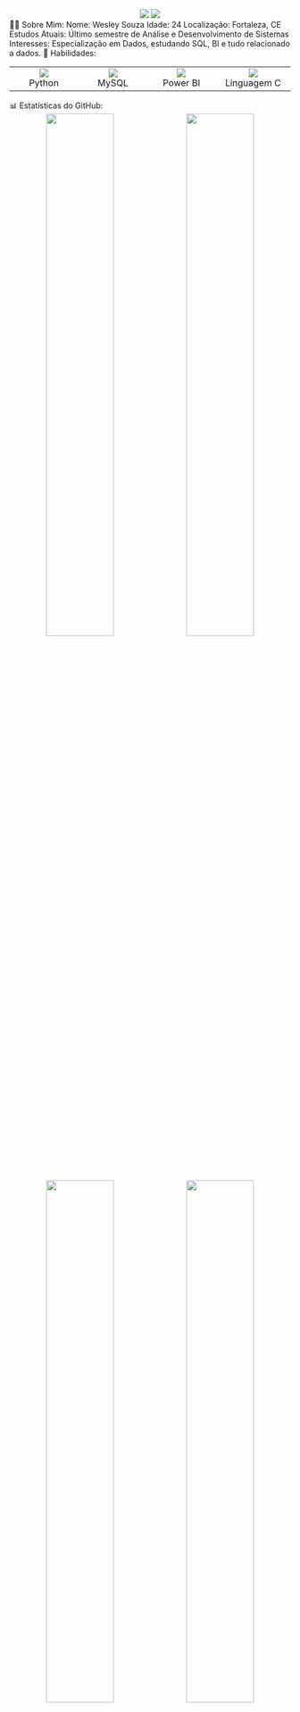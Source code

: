 <div align="center">
  <img src="https://capsule-render.vercel.app/api?type=rect&color=008080&height=150&section=header&text=Wesley%20Souza&fontColor=ffffff&fontSize=50&fontAlign=50"/>

  <img src="https://img.shields.io/badge/Me%20Siga-008080?style=for-the-badge&logo=github&logoColor=white" />
</div>
🧑‍💻 Sobre Mim:
Nome: Wesley Souza
Idade: 24
Localização: Fortaleza, CE
Estudos Atuais: Último semestre de Análise e Desenvolvimento de Sistemas
Interesses: Especialização em Dados, estudando SQL, BI e tudo relacionado a dados.
🚀 Habilidades:
<div align="center">
  <table>
    <tr>
      <td align="center" width="140"><img src="https://img.icons8.com/color/96/000000/python.png"/><br />Python</td>
      <td align="center" width="140"><img src="https://img.icons8.com/color/96/000000/mysql.png"/><br />MySQL</td>
      <td align="center" width="140"><img src="https://img.icons8.com/color/96/000000/power-bi.png"/><br />Power BI</td>
      <td align="center" width="140"><img src="https://img.icons8.com/color/96/000000/c-programming.png"/><br />Linguagem C</td>
    </tr>
  </table>
</div>
📊 Estatísticas do GitHub:
<div align="center">
  <img width="49%" src="https://github-readme-stats.vercel.app/api?username=Wesleyszs&show_icons=true&theme=tokyonight&hide_border=true" />
  <img width="49%" src="https://github-readme-stats.vercel.app/api/top-langs/?username=Wesleyszs&layout=compact&theme=tokyonight&hide_border=true" />
</div>
<div align="center">
  <img width="49%" src="https://github-readme-streak-stats.herokuapp.com/?user=Wesleyszs&theme=tokyonight&hide_border=true" />
  <img width="49%" src="https://github-profile-summary-cards.vercel.app/api/cards/profile-details?username=Wesleyszs&theme=tokyonight" />
</div>
📈 Gráfico de Linguagens:
<div align="center">
  <img src="https://github-readme-stats.vercel.app/api/wakatime?username=Wesleyszs&layout=compact&theme=tokyonight&hide_border=true" alt="Gráfico de Uso de Linguagens" />
</div>
💼 Ferramentas:
<div align="center">
  <img src="https://img.shields.io/badge/Visual%20Studio-5C2D91?style=for-the-badge&logo=visual%20studio&logoColor=white" alt="Visual Studio" />
  <img src="https://img.shields.io/badge/VS%20Code-007ACC?style=for-the-badge&logo=visual-studio-code&logoColor=white" alt="VS Code" />
  <img src="https://img.shields.io/badge/Git-F05032?style=for-the-badge&logo=git&logoColor=white" alt="Git" />
  <img src="https://img.shields.io/badge/GitHub-181717?style=for-the-badge&logo=github&logoColor=white" alt="GitHub" />
  <img src="https://img.shields.io/badge/Microsoft%20Office-D83B01?style=for-the-badge&logo=microsoft-office&logoColor=white" alt="Microsoft Office" />
</div>
🌐 Vamos Conectar:
<div align="center">
  <a href="https://instagram.com/wesley_souz4?utm_source=qr&igshid=MzNlNGNkZWQ4Mg==" target="_blank"><img src="https://img.shields.io/badge/Instagram-E4405F?style=for-the-badge&logo=instagram&logoColor=white"></a>
  <a href="https://wa.me/5585992226176" target="_blank"><img src="https://img.shields.io/badge/WhatsApp-25D366?style=for-the-badge&logo=whatsapp&logoColor=white"></a>
  <a href="https://www.linkedin.com/in/wesley-souza-2480351a1/" target="_blank"><img src="https://img.shields.io/badge/LinkedIn-0077B5?style=for-the-badge&logo=linkedin&logoColor=white"></a>
</div>
<img width=100% src="https://capsule-render.vercel.app/api?type=rect&color=008080&height=150&section=footer"/>
